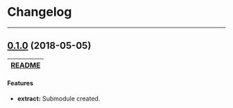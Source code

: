 # Changelog

<hr>

## [0.1.0](https://github.com/jpcx/deep-props/tree/0.2.0/libs/get) (2018-05-05)

| [README](https://github.com/jpcx/deep-props/tree/0.2.0/libs/get/README.md) |
| --- |

#### Features
  + __extract:__ Submodule created.